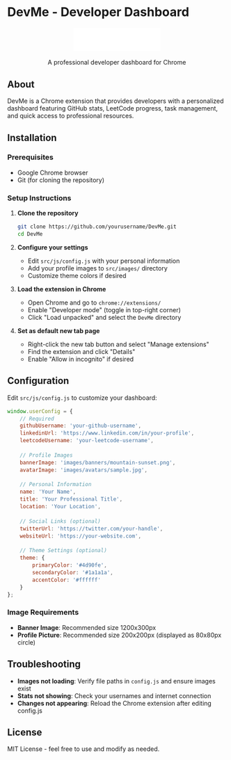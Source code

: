 # DevMe - Developer Dashboard

<div align="center">
  <img src="logo.png" alt="DevMe Logo" width="200"/>
  <p>A professional developer dashboard for Chrome</p>
</div>

## About

DevMe is a Chrome extension that provides developers with a personalized dashboard featuring GitHub stats, LeetCode progress, task management, and quick access to professional resources.

## Installation

### Prerequisites
- Google Chrome browser
- Git (for cloning the repository)

### Setup Instructions

1. **Clone the repository**
   ```bash
   git clone https://github.com/yourusername/DevMe.git
   cd DevMe
   ```

2. **Configure your settings**
   - Edit `src/js/config.js` with your personal information
   - Add your profile images to `src/images/` directory
   - Customize theme colors if desired

3. **Load the extension in Chrome**
   - Open Chrome and go to `chrome://extensions/`
   - Enable "Developer mode" (toggle in top-right corner)
   - Click "Load unpacked" and select the `DevMe` directory

4. **Set as default new tab page**
   - Right-click the new tab button and select "Manage extensions"
   - Find the extension and click "Details"
   - Enable "Allow in incognito" if desired

## Configuration

Edit `src/js/config.js` to customize your dashboard:

```javascript
window.userConfig = {
    // Required
    githubUsername: 'your-github-username',
    linkedinUrl: 'https://www.linkedin.com/in/your-profile',
    leetcodeUsername: 'your-leetcode-username',
    
    // Profile Images
    bannerImage: 'images/banners/mountain-sunset.png',
    avatarImage: 'images/avatars/sample.jpg',
    
    // Personal Information
    name: 'Your Name',
    title: 'Your Professional Title',
    location: 'Your Location',
    
    // Social Links (optional)
    twitterUrl: 'https://twitter.com/your-handle',
    websiteUrl: 'https://your-website.com',
    
    // Theme Settings (optional)
    theme: {
        primaryColor: '#4d90fe',
        secondaryColor: '#1a1a1a',
        accentColor: '#ffffff'
    }
};
```

### Image Requirements
- **Banner Image**: Recommended size 1200x300px
- **Profile Picture**: Recommended size 200x200px (displayed as 80x80px circle)

## Troubleshooting

- **Images not loading**: Verify file paths in `config.js` and ensure images exist
- **Stats not showing**: Check your usernames and internet connection
- **Changes not appearing**: Reload the Chrome extension after editing config.js

## License

MIT License - feel free to use and modify as needed.

